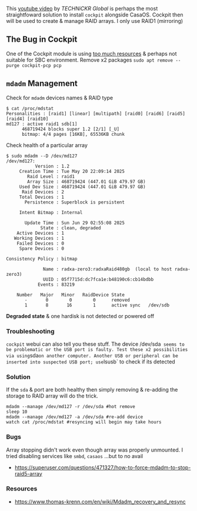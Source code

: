 This [youtube video](https://www.youtube.com/watch?v=ktfAQ363NmY) by *TECHNiCKR Global* is perhaps the most straightfoward solution to install `cockpit` alongside CasaOS. Cockpit then will be used to create & manage RAID arrays. I only use RAID1 (mirroring)

## The Bug in Cockpit
One of the Cockpit module is using [too much resources](https://askubuntu.com/questions/1399191/pmproxy-using-100-cpu) & perhaps not suitable for SBC environment. Remove x2 packages `sudo apt remove --purge cockpit-pcp pcp`

## `mdadm` Management
Check for `mdadm` devices names & RAID type
```
$ cat /proc/mdstat
Personalities : [raid1] [linear] [multipath] [raid0] [raid6] [raid5] [raid4] [raid10]
md127 : active raid1 sdb[1]
      468719424 blocks super 1.2 [2/1] [_U]
      bitmap: 4/4 pages [16KB], 65536KB chunk
```
Check health of a particular array
```
$ sudo mdadm --D /dev/md127
/dev/md127:
           Version : 1.2
     Creation Time : Tue May 20 22:09:14 2025
        Raid Level : raid1
        Array Size : 468719424 (447.01 GiB 479.97 GB)
     Used Dev Size : 468719424 (447.01 GiB 479.97 GB)
      Raid Devices : 2
     Total Devices : 1
       Persistence : Superblock is persistent

     Intent Bitmap : Internal

       Update Time : Sun Jun 29 02:55:08 2025
             State : clean, degraded
    Active Devices : 1
   Working Devices : 1
    Failed Devices : 0
     Spare Devices : 0

Consistency Policy : bitmap

              Name : radxa-zero3:radxaRaid480gb  (local to host radxa-zero3)
              UUID : 05f7715d:dc7fca1e:b48190c6:cb14bdbb
            Events : 83219

    Number   Major   Minor   RaidDevice State
       -       0        0        0      removed
       1       8       16        1      active sync   /dev/sdb
```
**Degraded state** & one hardisk is not detected or powered off
### Troubleshooting
`cockpit` webui can also tell you these stuff. The device /dev/sda` seems to be problematic or the USB port is faulty. Test these x2 possibilities via using`sda` on another computer. Another USB or peripheral can be inserted into suspected USB port; use `lsusb` to check if its detected
### Solution
If the `sda` & port are both healthy then simply removing & re-adding the storage to RAID array will do the trick.
```
mdadm --manage /dev/md127 -r /dev/sda #hot remove
sleep 10
mdadm --manage /dev/md127 -a /dev/sda #re-add device
watch cat /proc/mdstat #resyncing will begin may take hours
```
### Bugs
Array stopping didn't work even though array was properly unmounted. I tried disabling services like `smbd`, `casaos`  ...but to no avail
- https://superuser.com/questions/471327/how-to-force-mdadm-to-stop-raid5-array
### Resources
- https://www.thomas-krenn.com/en/wiki/Mdadm_recovery_and_resync

